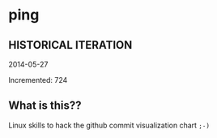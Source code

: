 # ping

## HISTORICAL ITERATION
2014-05-27

Incremented: 724

## What is this?? 
Linux skills to hack the github commit visualization chart `;-)`
